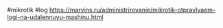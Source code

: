 #mikrotik #log 
https://marvins.ru/administrirovanie/mikrotik-otpravlyaem-logi-na-udalennuyu-mashinu.html